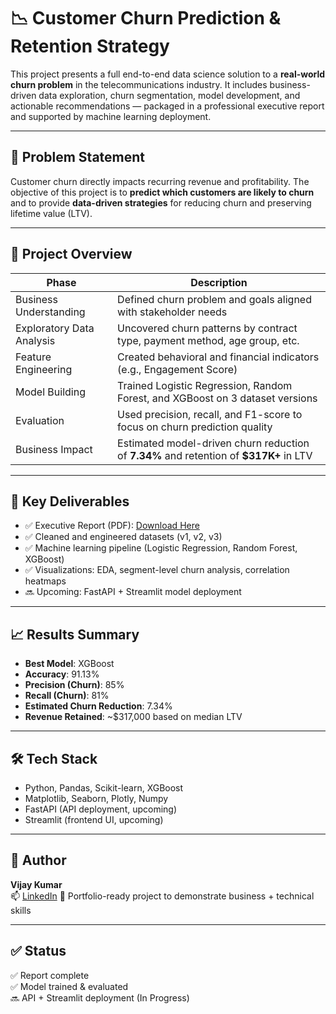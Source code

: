 # 📉 Customer Churn Prediction & Retention Strategy

This project presents a full end-to-end data science solution to a **real-world churn problem** in the telecommunications industry. It includes business-driven data exploration, churn segmentation, model development, and actionable recommendations — packaged in a professional executive report and supported by machine learning deployment.

---

## 🧠 Problem Statement

Customer churn directly impacts recurring revenue and profitability. The objective of this project is to **predict which customers are likely to churn** and to provide **data-driven strategies** for reducing churn and preserving lifetime value (LTV).

---

## 📂 Project Overview

| Phase                     | Description                                                                 |
|--------------------------|-----------------------------------------------------------------------------|
| Business Understanding    | Defined churn problem and goals aligned with stakeholder needs             |
| Exploratory Data Analysis | Uncovered churn patterns by contract type, payment method, age group, etc. |
| Feature Engineering       | Created behavioral and financial indicators (e.g., Engagement Score)        |
| Model Building            | Trained Logistic Regression, Random Forest, and XGBoost on 3 dataset versions |
| Evaluation                | Used precision, recall, and F1-score to focus on churn prediction quality   |
| Business Impact           | Estimated model-driven churn reduction of **7.34%** and retention of **$317K+** in LTV |

---

## 🚀 Key Deliverables

- ✅ Executive Report (PDF): [Download Here](https://github.com/vijaykumar1799/Telecommunications-Churn-analysis/blob/main/Churn%20Analysis%20Executive%20Report.pdf)
- ✅ Cleaned and engineered datasets (v1, v2, v3)
- ✅ Machine learning pipeline (Logistic Regression, Random Forest, XGBoost)
- ✅ Visualizations: EDA, segment-level churn analysis, correlation heatmaps
- 🔜 Upcoming: FastAPI + Streamlit model deployment

---

## 📈 Results Summary

- **Best Model**: XGBoost  
- **Accuracy**: 91.13%  
- **Precision (Churn)**: 85%  
- **Recall (Churn)**: 81%  
- **Estimated Churn Reduction**: 7.34%  
- **Revenue Retained**: ~$317,000 based on median LTV

---

## 🛠️ Tech Stack

- Python, Pandas, Scikit-learn, XGBoost
- Matplotlib, Seaborn, Plotly, Numpy
- FastAPI (API deployment, upcoming)
- Streamlit (frontend UI, upcoming)

---


## 👤 Author

**Vijay Kumar**  
📫 [LinkedIn](https://www.linkedin.com/in/vijaykumar1997/)
📁 Portfolio-ready project to demonstrate business + technical skills

---

## ✅ Status

✅ Report complete  
✅ Model trained & evaluated  
🔜 API + Streamlit deployment (In Progress)

